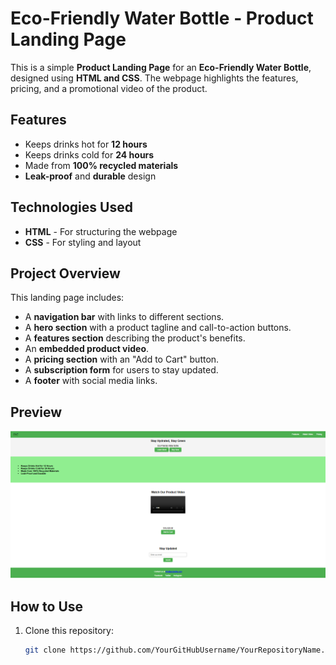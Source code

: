 # Eco-Friendly Water Bottle - Product Landing Page

This is a simple **Product Landing Page** for an **Eco-Friendly Water Bottle**, designed using **HTML and CSS**. The webpage highlights the features, pricing, and a promotional video of the product.

## Features
- Keeps drinks hot for **12 hours**
- Keeps drinks cold for **24 hours**
- Made from **100% recycled materials**
- **Leak-proof** and **durable** design

## Technologies Used
- **HTML** - For structuring the webpage
- **CSS** - For styling and layout

## Project Overview
This landing page includes:
- A **navigation bar** with links to different sections.
- A **hero section** with a product tagline and call-to-action buttons.
- A **features section** describing the product's benefits.
- An **embedded product video**.
- A **pricing section** with an "Add to Cart" button.
- A **subscription form** for users to stay updated.
- A **footer** with social media links.

## Preview

![Product Landing Page Screenshot](Screenshot.png)

## How to Use
1. Clone this repository:
   ```sh
   git clone https://github.com/YourGitHubUsername/YourRepositoryName.git
